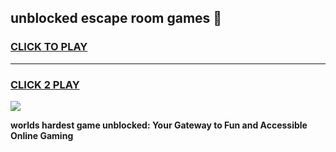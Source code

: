 
## unblocked escape room games 👋
<h3>
<a href="https://premium.freeplayer.one?title=unblocked_escape_room_games&ref=13F">CLICK TO PLAY</a></h3>
<hr>

<h3>
<a href="https://premium.freeplayer.one?title=unblocked_escape_room_games&ref=13F">CLICK 2 PLAY</a>
  
</h3>

<a href="https://premium.freeplayer.one?title=unblocked_escape_room_games&ref=12F/"><img src="https://clearcache.store/games.png"></a>


**worlds hardest game unblocked: Your Gateway to Fun and Accessible Online Gaming**
